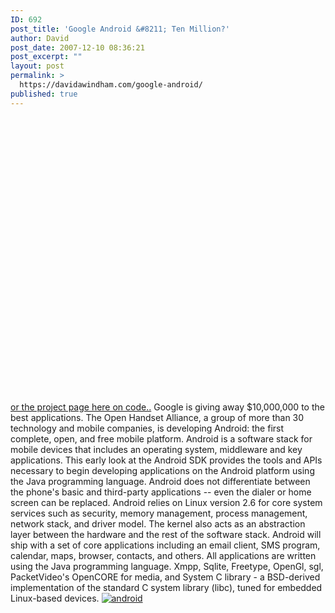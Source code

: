 ```yaml
---
ID: 692
post_title: 'Google Android &#8211; Ten Million?'
author: David
post_date: 2007-12-10 08:36:21
post_excerpt: ""
layout: post
permalink: >
  https://davidawindham.com/google-android/
published: true
---
```

<object width="625" height="455"><param name="movie" value="http://www.youtube.com/v/1FJHYqE0RDg&rel=1"></param><param name="wmode" value="transparent"></param><embed src="http://www.youtube.com/v/1FJHYqE0RDg&rel=1" type="application/x-shockwave-flash" wmode="transparent" width="625" height="455"></embed></object>
<a href="http://code.google.com/android/">or the project page here on code..</a>
Google is giving away $10,000,000 to the best applications.
The Open Handset Alliance, a group of more than 30 technology and mobile companies, is developing Android: the first complete, open, and free mobile platform.
Android is a software stack for mobile devices that includes an operating system, middleware and key applications. This early look at the Android SDK provides the tools and APIs necessary to begin developing applications on the Android platform using the Java programming language. Android does not differentiate between the phone's basic and third-party applications -- even the dialer or home screen can be replaced. Android relies on Linux version 2.6 for core system services such as security, memory management, process management, network stack, and driver model. The kernel also acts as an abstraction layer between the hardware and the rest of the software stack. Android will ship with a set of core applications including an email client, SMS program, calendar, maps, browser, contacts, and others. All applications are written using the Java programming language. Xmpp, Sqlite, Freetype, OpenGl, sgl, PacketVideo's OpenCORE for media, and System C library - a BSD-derived implementation of the standard C system library (libc), tuned for embedded Linux-based devices.
<a href="http://code.google.com/android/"><img src="http://www.davidwindham.org/images/android.jpg" alt="android" /></a><object width="625" height="455"><param name="movie" value="http://www.youtube.com/v/MPukbH6D-lY&rel=1&border=0"></param><param name="wmode" value="transparent"></param><embed src="http://www.youtube.com/v/MPukbH6D-lY&rel=1&border=0" type="application/x-shockwave-flash" wmode="transparent" width="625" height="455"></embed></object>

